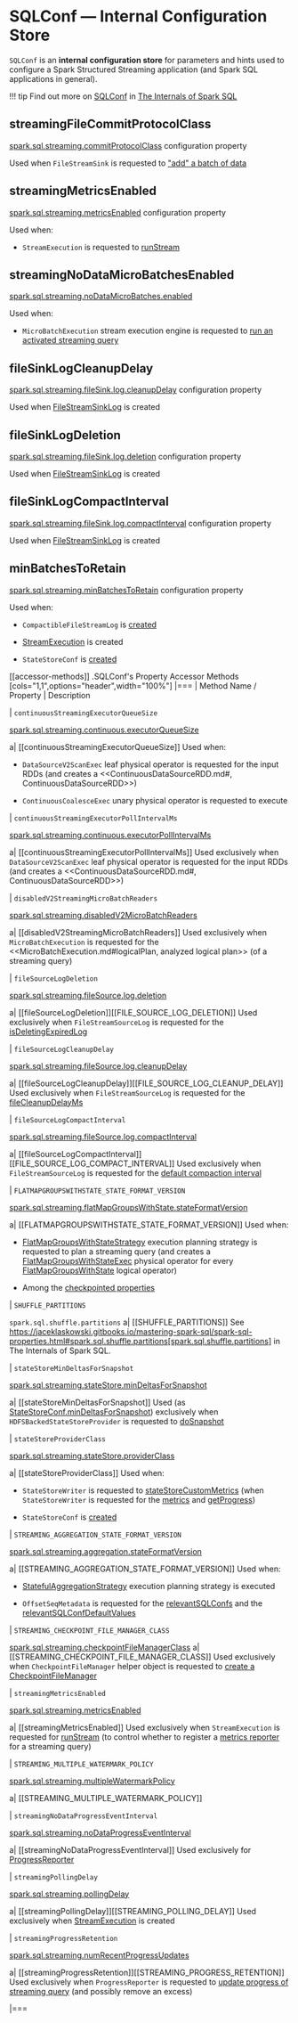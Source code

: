 # SQLConf &mdash; Internal Configuration Store

`SQLConf` is an **internal configuration store** for parameters and hints used to configure a Spark Structured Streaming application (and Spark SQL applications in general).

!!! tip
    Find out more on [SQLConf](https://jaceklaskowski.github.io/mastering-spark-sql-book/SQLConf/) in [The Internals of Spark SQL](https://jaceklaskowski.github.io/mastering-spark-sql-book)

## <span id="streamingFileCommitProtocolClass"><span id="STREAMING_FILE_COMMIT_PROTOCOL_CLASS"> streamingFileCommitProtocolClass

[spark.sql.streaming.commitProtocolClass](configuration-properties.md#spark.sql.streaming.commitProtocolClass) configuration property

Used when `FileStreamSink` is requested to ["add" a batch of data](datasources/file/FileStreamSink.md#addBatch)

## <span id="streamingMetricsEnabled"><span id="STREAMING_METRICS_ENABLED"> streamingMetricsEnabled

[spark.sql.streaming.metricsEnabled](configuration-properties.md#spark.sql.streaming.metricsEnabled) configuration property

Used when:

* `StreamExecution` is requested to [runStream](StreamExecution.md#runStream)

## <span id="streamingNoDataMicroBatchesEnabled"><span id="STREAMING_NO_DATA_MICRO_BATCHES_ENABLED"> streamingNoDataMicroBatchesEnabled

[spark.sql.streaming.noDataMicroBatches.enabled](configuration-properties.md#spark.sql.streaming.noDataMicroBatches.enabled)

Used when:

* `MicroBatchExecution` stream execution engine is requested to [run an activated streaming query](micro-batch-execution/MicroBatchExecution.md#runActivatedStream)

## <span id="fileSinkLogCleanupDelay"><span id="FILE_SINK_LOG_CLEANUP_DELAY"> fileSinkLogCleanupDelay

[spark.sql.streaming.fileSink.log.cleanupDelay](configuration-properties.md#spark.sql.streaming.fileSink.log.cleanupDelay) configuration property

Used when [FileStreamSinkLog](datasources/file/FileStreamSinkLog.md#fileCleanupDelayMs) is created

## <span id="fileSinkLogDeletion"><span id="FILE_SINK_LOG_DELETION"> fileSinkLogDeletion

[spark.sql.streaming.fileSink.log.deletion](configuration-properties.md#spark.sql.streaming.fileSink.log.deletion) configuration property

Used when [FileStreamSinkLog](datasources/file/FileStreamSinkLog.md#isDeletingExpiredLog) is created

## <span id="fileSinkLogCompactInterval"><span id="FILE_SINK_LOG_COMPACT_INTERVAL"> fileSinkLogCompactInterval

[spark.sql.streaming.fileSink.log.compactInterval](configuration-properties.md#spark.sql.streaming.fileSink.log.compactInterval) configuration property

Used when [FileStreamSinkLog](datasources/file/FileStreamSinkLog.md#defaultCompactInterval) is created

## <span id="minBatchesToRetain"><span id="MIN_BATCHES_TO_RETAIN"> minBatchesToRetain

[spark.sql.streaming.minBatchesToRetain](configuration-properties.md#spark.sql.streaming.minBatchesToRetain) configuration property

Used when:

* `CompactibleFileStreamLog` is [created](datasources/file/CompactibleFileStreamLog.md#minBatchesToRetain)

* [StreamExecution](StreamExecution.md#minLogEntriesToMaintain) is created

* `StateStoreConf` is [created](StateStoreConf.md#minVersionsToRetain)

[[accessor-methods]]
.SQLConf's Property Accessor Methods
[cols="1,1",options="header",width="100%"]
|===
| Method Name / Property
| Description

| `continuousStreamingExecutorQueueSize`

[spark.sql.streaming.continuous.executorQueueSize](configuration-properties.md#spark.sql.streaming.continuous.executorQueueSize)

a| [[continuousStreamingExecutorQueueSize]] Used when:

* `DataSourceV2ScanExec` leaf physical operator is requested for the input RDDs (and creates a <<ContinuousDataSourceRDD.md#, ContinuousDataSourceRDD>>)

* `ContinuousCoalesceExec` unary physical operator is requested to execute

| `continuousStreamingExecutorPollIntervalMs`

[spark.sql.streaming.continuous.executorPollIntervalMs](configuration-properties.md#spark.sql.streaming.continuous.executorPollIntervalMs)

a| [[continuousStreamingExecutorPollIntervalMs]] Used exclusively when `DataSourceV2ScanExec` leaf physical operator is requested for the input RDDs (and creates a <<ContinuousDataSourceRDD.md#, ContinuousDataSourceRDD>>)

| `disabledV2StreamingMicroBatchReaders`

[spark.sql.streaming.disabledV2MicroBatchReaders](configuration-properties.md#spark.sql.streaming.disabledV2MicroBatchReaders)

a| [[disabledV2StreamingMicroBatchReaders]] Used exclusively when `MicroBatchExecution` is requested for the <<MicroBatchExecution.md#logicalPlan, analyzed logical plan>> (of a streaming query)

| `fileSourceLogDeletion`

[spark.sql.streaming.fileSource.log.deletion](configuration-properties.md#spark.sql.streaming.fileSource.log.deletion)

a| [[fileSourceLogDeletion]][[FILE_SOURCE_LOG_DELETION]] Used exclusively when `FileStreamSourceLog` is requested for the [isDeletingExpiredLog](datasources/file/FileStreamSourceLog.md#isDeletingExpiredLog)

| `fileSourceLogCleanupDelay`

[spark.sql.streaming.fileSource.log.cleanupDelay](configuration-properties.md#spark.sql.streaming.fileSource.log.cleanupDelay)

a| [[fileSourceLogCleanupDelay]][[FILE_SOURCE_LOG_CLEANUP_DELAY]] Used exclusively when `FileStreamSourceLog` is requested for the [fileCleanupDelayMs](datasources/file/FileStreamSourceLog.md#fileCleanupDelayMs)

| `fileSourceLogCompactInterval`

[spark.sql.streaming.fileSource.log.compactInterval](configuration-properties.md#spark.sql.streaming.fileSource.log.compactInterval)

a| [[fileSourceLogCompactInterval]][[FILE_SOURCE_LOG_COMPACT_INTERVAL]] Used exclusively when `FileStreamSourceLog` is requested for the [default compaction interval](datasources/file/FileStreamSourceLog.md#defaultCompactInterval)

| `FLATMAPGROUPSWITHSTATE_STATE_FORMAT_VERSION`

[spark.sql.streaming.flatMapGroupsWithState.stateFormatVersion](configuration-properties.md#spark.sql.streaming.flatMapGroupsWithState.stateFormatVersion)

a| [[FLATMAPGROUPSWITHSTATE_STATE_FORMAT_VERSION]] Used when:

* [FlatMapGroupsWithStateStrategy](execution-planning-strategies/FlatMapGroupsWithStateStrategy.md) execution planning strategy is requested to plan a streaming query (and creates a [FlatMapGroupsWithStateExec](physical-operators/FlatMapGroupsWithStateExec.md) physical operator for every [FlatMapGroupsWithState](logical-operators/FlatMapGroupsWithState.md) logical operator)

* Among the [checkpointed properties](OffsetSeqMetadata.md#relevantSQLConfs)

| `SHUFFLE_PARTITIONS`

`spark.sql.shuffle.partitions`
a| [[SHUFFLE_PARTITIONS]] See https://jaceklaskowski.gitbooks.io/mastering-spark-sql/spark-sql-properties.html#spark.sql.shuffle.partitions[spark.sql.shuffle.partitions] in The Internals of Spark SQL.

| `stateStoreMinDeltasForSnapshot`

[spark.sql.streaming.stateStore.minDeltasForSnapshot](configuration-properties.md#spark.sql.streaming.stateStore.minDeltasForSnapshot)

a| [[stateStoreMinDeltasForSnapshot]] Used (as [StateStoreConf.minDeltasForSnapshot](StateStoreConf.md#minDeltasForSnapshot)) exclusively when `HDFSBackedStateStoreProvider` is requested to [doSnapshot](HDFSBackedStateStoreProvider.md#doSnapshot)

| `stateStoreProviderClass`

[spark.sql.streaming.stateStore.providerClass](configuration-properties.md#spark.sql.streaming.stateStore.providerClass)

a| [[stateStoreProviderClass]] Used when:

* `StateStoreWriter` is requested to [stateStoreCustomMetrics](physical-operators/StateStoreWriter.md#stateStoreCustomMetrics) (when `StateStoreWriter` is requested for the [metrics](physical-operators/StateStoreWriter.md#metrics) and [getProgress](physical-operators/StateStoreWriter.md#getProgress))

* `StateStoreConf` is [created](StateStoreConf.md#providerClass)

| `STREAMING_AGGREGATION_STATE_FORMAT_VERSION`

[spark.sql.streaming.aggregation.stateFormatVersion](configuration-properties.md#spark.sql.streaming.aggregation.stateFormatVersion)

a| [[STREAMING_AGGREGATION_STATE_FORMAT_VERSION]] Used when:

* [StatefulAggregationStrategy](execution-planning-strategies/StatefulAggregationStrategy.md) execution planning strategy is executed

* `OffsetSeqMetadata` is requested for the [relevantSQLConfs](OffsetSeqMetadata.md#relevantSQLConfs) and the [relevantSQLConfDefaultValues](OffsetSeqMetadata.md#relevantSQLConfDefaultValues)

| `STREAMING_CHECKPOINT_FILE_MANAGER_CLASS`

[spark.sql.streaming.checkpointFileManagerClass](configuration-properties.md#spark.sql.streaming.checkpointFileManagerClass)
a| [[STREAMING_CHECKPOINT_FILE_MANAGER_CLASS]] Used exclusively when `CheckpointFileManager` helper object is requested to [create a CheckpointFileManager](CheckpointFileManager.md#create)

| `streamingMetricsEnabled`

[spark.sql.streaming.metricsEnabled](configuration-properties.md#spark.sql.streaming.metricsEnabled)

a| [[streamingMetricsEnabled]] Used exclusively when `StreamExecution` is requested for [runStream](StreamExecution.md#runStream) (to control whether to register a [metrics reporter](StreamExecution.md#streamMetrics) for a streaming query)

| `STREAMING_MULTIPLE_WATERMARK_POLICY`

[spark.sql.streaming.multipleWatermarkPolicy](configuration-properties.md#spark.sql.streaming.multipleWatermarkPolicy)

a| [[STREAMING_MULTIPLE_WATERMARK_POLICY]]

| `streamingNoDataProgressEventInterval`

[spark.sql.streaming.noDataProgressEventInterval](configuration-properties.md#spark.sql.streaming.noDataProgressEventInterval)

a| [[streamingNoDataProgressEventInterval]] Used exclusively for [ProgressReporter](monitoring/ProgressReporter.md#noDataProgressEventInterval)

| `streamingPollingDelay`

[spark.sql.streaming.pollingDelay](configuration-properties.md#spark.sql.streaming.pollingDelay)

a| [[streamingPollingDelay]][[STREAMING_POLLING_DELAY]] Used exclusively when [StreamExecution](StreamExecution.md) is created

| `streamingProgressRetention`

[spark.sql.streaming.numRecentProgressUpdates](configuration-properties.md#spark.sql.streaming.numRecentProgressUpdates)

a| [[streamingProgressRetention]][[STREAMING_PROGRESS_RETENTION]] Used exclusively when `ProgressReporter` is requested to [update progress of streaming query](monitoring/ProgressReporter.md#updateProgress) (and possibly remove an excess)

|===
